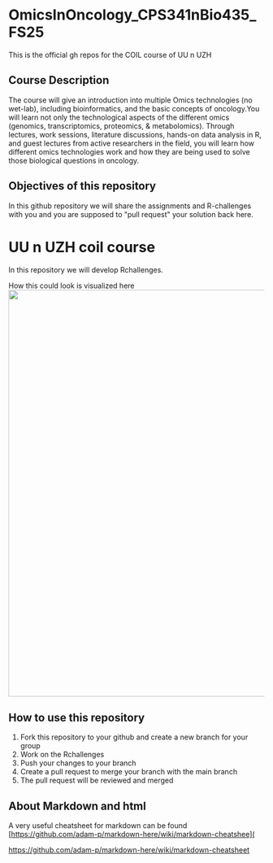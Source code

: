 # OmicsInOncology_CPS341nBio435_FS25
This is the official gh repos for the COIL course of UU n UZH

## Course Description
The course will give an introduction into multiple Omics technologies (no wet-lab), including bioinformatics, and the basic concepts of oncology.You will learn not only the technological aspects of the different omics (genomics, transcriptomics, proteomics, & metabolomics).
Through lectures, work sessions, literature discussions, hands-on data analysis in R, and guest lectures from active researchers in the field, you will learn how different omics technologies work and how they are being used to solve those biological questions in oncology.

## Objectives of this repository
In this github repository we will share the assignments and R-challenges with you and you are supposed to "pull request" your solution back here.

# UU n UZH coil course
In this repository we will develop Rchallenges.

How this could look is visualized here
<img src="img/github4teaching.png" width="800"> 

## How to use this repository
1. Fork this repository to your github and create a new branch for your group
2. Work on the Rchallenges
3. Push your changes to your branch
4. Create a pull request to merge your branch with the main branch
5. The pull request will be reviewed and merged




## About Markdown and html
A very useful cheatsheet for markdown can be found [https://github.com/adam-p/markdown-here/wiki/markdown-cheatshee](

https://github.com/adam-p/markdown-here/wiki/markdown-cheatsheet

